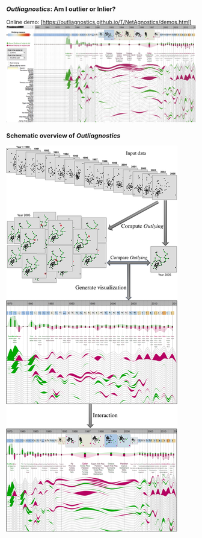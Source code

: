 ### *Outliagnostics*: Am I outlier or Inlier?
Online demo:  [https://outliagnostics.github.io/T/NetAgnostics/demos.html]
[![ScreenShot](https://github.com/Outliagnostics/Outliagnostics.github.io/blob/master/images/teaser.png)](https://youtu.be/x6wgT8--ZkI)
### Schematic overview of *Outliagnostics*
![ScreenShot](https://github.com/Outliagnostics/Outliagnostics.github.io/blob/master/images/schema.png)





